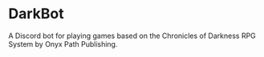 # DarkBot
A Discord bot for playing games based on the Chronicles of Darkness RPG System by Onyx Path Publishing.
